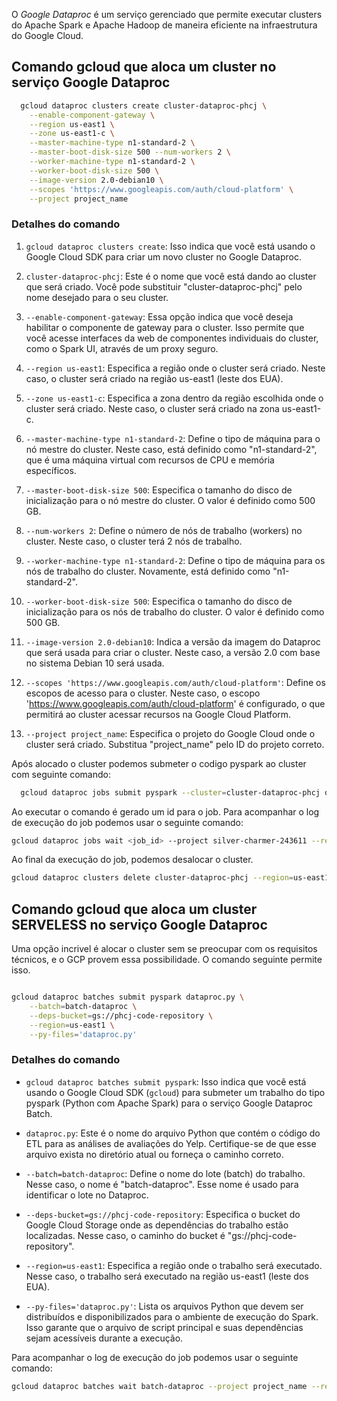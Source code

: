 
O *Google Dataproc* é um serviço gerenciado que permite executar clusters do Apache Spark e Apache Hadoop de maneira eficiente na infraestrutura do Google Cloud. 

## Comando gcloud que aloca um cluster no serviço Google Dataproc

```bash
  gcloud dataproc clusters create cluster-dataproc-phcj \
    --enable-component-gateway \
    --region us-east1 \
    --zone us-east1-c \
    --master-machine-type n1-standard-2 \
    --master-boot-disk-size 500 --num-workers 2 \
    --worker-machine-type n1-standard-2 \
    --worker-boot-disk-size 500 \
    --image-version 2.0-debian10 \
    --scopes 'https://www.googleapis.com/auth/cloud-platform' \
    --project project_name
```

### Detalhes do comando

1. `gcloud dataproc clusters create`: Isso indica que você está usando o Google Cloud SDK para criar um novo cluster no Google Dataproc.

2. `cluster-dataproc-phcj`: Este é o nome que você está dando ao cluster que será criado. Você pode substituir "cluster-dataproc-phcj" pelo nome desejado para o seu cluster.

3. `--enable-component-gateway`: Essa opção indica que você deseja habilitar o componente de gateway para o cluster. Isso permite que você acesse interfaces da web de componentes individuais do cluster, como o Spark UI, através de um proxy seguro.

4. `--region us-east1`: Especifica a região onde o cluster será criado. Neste caso, o cluster será criado na região us-east1 (leste dos EUA).

5. `--zone us-east1-c`: Especifica a zona dentro da região escolhida onde o cluster será criado. Neste caso, o cluster será criado na zona us-east1-c.

6. `--master-machine-type n1-standard-2`: Define o tipo de máquina para o nó mestre do cluster. Neste caso, está definido como "n1-standard-2", que é uma máquina virtual com recursos de CPU e memória específicos.

7. `--master-boot-disk-size 500`: Especifica o tamanho do disco de inicialização para o nó mestre do cluster. O valor é definido como 500 GB.

8. `--num-workers 2`: Define o número de nós de trabalho (workers) no cluster. Neste caso, o cluster terá 2 nós de trabalho.

9. `--worker-machine-type n1-standard-2`: Define o tipo de máquina para os nós de trabalho do cluster. Novamente, está definido como "n1-standard-2".

10. `--worker-boot-disk-size 500`: Especifica o tamanho do disco de inicialização para os nós de trabalho do cluster. O valor é definido como 500 GB.

11. `--image-version 2.0-debian10`: Indica a versão da imagem do Dataproc que será usada para criar o cluster. Neste caso, a versão 2.0 com base no sistema Debian 10 será usada.

12. `--scopes 'https://www.googleapis.com/auth/cloud-platform'`: Define os escopos de acesso para o cluster. Neste caso, o escopo 'https://www.googleapis.com/auth/cloud-platform' é configurado, o que permitirá ao cluster acessar recursos na Google Cloud Platform.

13. `--project project_name`: Especifica o projeto do Google Cloud onde o cluster será criado. Substitua "project_name" pelo ID do projeto correto.


Após alocado o cluster podemos submeter o codigo pyspark ao cluster com seguinte comando:

```bash
  gcloud dataproc jobs submit pyspark --cluster=cluster-dataproc-phcj dataproc.py
```

Ao executar o comando é gerado um id para o job. Para acompanhar o log de execução do job podemos usar o seguinte comando:

```bash
gcloud dataproc jobs wait <job_id> --project silver-charmer-243611 --region us-east1
```

Ao final da execução do job, podemos desalocar o cluster.

```bash
gcloud dataproc clusters delete cluster-dataproc-phcj --region=us-east1
```

## Comando gcloud que aloca um cluster SERVELESS no serviço Google Dataproc

Uma opção incrivel é alocar o cluster sem se preocupar com os requisitos técnicos, e o GCP provem essa possibilidade. O comando seguinte permite isso.

```bash

gcloud dataproc batches submit pyspark dataproc.py \
    --batch=batch-dataproc \
    --deps-bucket=gs://phcj-code-repository \
    --region=us-east1 \
    --py-files='dataproc.py'

```

### Detalhes do comando

- `gcloud dataproc batches submit pyspark`: Isso indica que você está usando o Google Cloud SDK (`gcloud`) para submeter um trabalho do tipo pyspark (Python com Apache Spark) para o serviço Google Dataproc Batch.

- `dataproc.py`: Este é o nome do arquivo Python que contém o código do ETL para as análises de avaliações do Yelp. Certifique-se de que esse arquivo exista no diretório atual ou forneça o caminho correto.

- `--batch=batch-dataproc`: Define o nome do lote (batch) do trabalho. Nesse caso, o nome é "batch-dataproc". Esse nome é usado para identificar o lote no Dataproc.

- `--deps-bucket=gs://phcj-code-repository`: Especifica o bucket do Google Cloud Storage onde as dependências do trabalho estão localizadas. Nesse caso, o caminho do bucket é "gs://phcj-code-repository".

- `--region=us-east1`: Especifica a região onde o trabalho será executado. Nesse caso, o trabalho será executado na região us-east1 (leste dos EUA).

- `--py-files='dataproc.py'`: Lista os arquivos Python que devem ser distribuídos e disponibilizados para o ambiente de execução do Spark. Isso garante que o arquivo de script principal e suas dependências sejam acessíveis durante a execução.

Para acompanhar o log de execução do job podemos usar o seguinte comando:

```bash
gcloud dataproc batches wait batch-dataproc --project project_name --region us-east1
```
